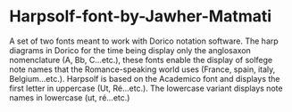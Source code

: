 # Harpsolf-font-by-Jawher-Matmati
A set of two fonts meant to work with Dorico notation software. The harp diagrams in Dorico for the time being display only the anglosaxon nomenclature (A, Bb, C...etc.), these fonts enable the display of solfege note names that the Romance-speaking world uses (France, spain, italy, Belgium...etc.). Harpsolf is based on the Academico font and displays the first letter in uppercase (Ut, Ré...etc.). The lowercase variant displays note names in lowercase (ut, ré...etc.)
